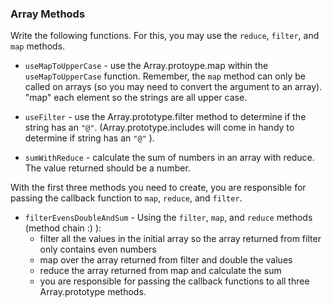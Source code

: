 ### Array Methods

Write the following functions. For this, you may use the `reduce`, `filter`, and `map` methods.

- `useMapToUpperCase` - use the Array.protoype.map within the `useMapToUpperCase` function. Remember, the `map` method can only be called on arrays (so you may need to convert the argument to an array). "map" each element so the strings are all upper case.

- `useFilter` - use the Array.prototype.filter method to determine if the string has an `"@"`. (Array.prototype.includes will come in handy to determine if string has an `"@"` ).

- `sumWithReduce` - calculate the sum of numbers in an array with reduce. The value returned should be a number.

With the first three methods you need to create, you are responsible for passing the callback function to `map`, `reduce`, and `filter`.

- `filterEvensDoubleAndSum` - Using the `filter`, `map`, and `reduce` methods (method chain :) ):
  - filter all the values in the initial array so the array returned from filter only contains even numbers
  - map over the array returned from filter and double the values
  - reduce the array returned from map and calculate the sum
  - you are responsible for passing the callback functions to all three Array.prototype methods.
